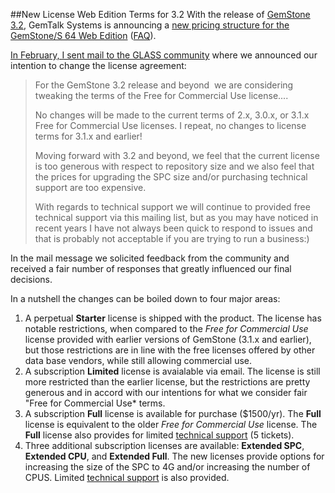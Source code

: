 ##New License Web Edition Terms for 3.2
With the release of [GemStone 3.2](gemstone3.2release.md), GemTalk Systems is announcing a 
[new pricing structure for the GemStone/S 64 Web Edition][1] ([FAQ][2]).

[In February, I sent mail to the GLASS community][3] where we announced our intention to 
change the license agreement:

> For the GemStone 3.2 release and beyond  we are considering tweaking the terms of the Free for Commercial Use license....
>
> No changes will be made to the current terms of 2.x, 3.0.x, or 3.1.x Free for Commercial Use licenses. I repeat, no changes to license terms for 3.1.x and earlier!
>
> Moving forward with 3.2 and beyond, we feel that the current license is too generous with respect to repository size and we also feel that the prices for upgrading the SPC size and/or purchasing technical support are too expensive. 
>
> With regards to technical support we will continue to provided free technical support via this mailing list, but as you may have noticed in recent years I have not always been quick to respond to issues and that is probably not acceptable if you are trying to run a business:)

In the mail message we solicited feedback from the community and received a fair number of responses that greatly influenced our final decisions.

In a nutshell the changes can be boiled down to four major areas:

1. A perpetual **Starter** license is shipped with the product. The license has notable restrictions,
   when compared to the *Free for Commercial Use* license provided with earlier versions of GemStone (3.1.x
   and earlier), 
   but those restrictions are in line with the free licenses offered by other data base
   vendors, while still allowing commercial use.
2. A subscription **Limited** license is avaialable via email. The license is still more restricted than 
   the earlier license, but the restrictions are pretty generous and in accord with our intentions for
   what we consider fair "Free for Commercial Use* terms.
3. A subscription **Full** license is available for purchase ($1500/yr). The **Full** license is
   equivalent to the older *Free for Commercial Use* license. The **Full** license also provides for 
   limited [technical support][4] (5 tickets).
4. Three additional subscription licenses are available: **Extended SPC**, **Extended CPU**, and 
   **Extended Full**. The new licenses provide options for increasing the size of the SPC to 4G and/or
   increasing the number of CPUS. Limited [technical support][4] is also provided.

[1]: http://seaside.gemtalksystems.com/docs/WebEditionPricing.htm
[2]: http://seaside.gemtalksystems.com/docs/Web_Edition_FAQ.htm
[3]: http://forum.world.st/Glass-Changes-to-terms-of-Free-for-Commercial-Use-license-for-3-2-and-beyond-tp4746053.html
[4]: http://gemtalksystems.com/index.php/community/gss-support/overview/

